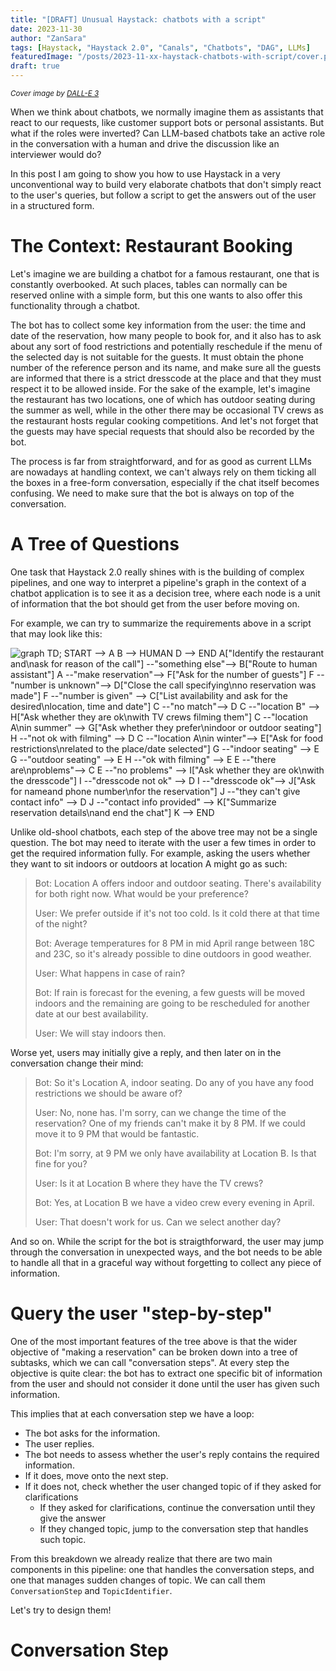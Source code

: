 ```yaml
---
title: "[DRAFT] Unusual Haystack: chatbots with a script"
date: 2023-11-30
author: "ZanSara"
tags: [Haystack, "Haystack 2.0", "Canals", "Chatbots", "DAG", LLMs]
featuredImage: "/posts/2023-11-xx-haystack-chatbots-with-script/cover.png"
draft: true
---
```


<small>*Cover image by [DALL-E 3](https://openai.com/dall-e-3)*</small>

When we think about chatbots, we normally imagine them as assistants that react to our requests, like customer support bots or personal assistants. But what if the roles were inverted? Can LLM-based chatbots take an active role in the conversation with a human and drive the discussion like an interviewer would do?

In this post I am going to show you how to use Haystack in a very unconventional way to build very elaborate chatbots that don't simply react to the user's queries, but follow a script to get the answers out of the user in a structured form.

# The Context: Restaurant Booking

Let's imagine we are building a chatbot for a famous restaurant, one that is constantly overbooked. At such places, tables can normally can be reserved online with a simple form, but this one wants to also offer this functionality through a chatbot. 

The bot has to collect some key information from the user: the time and date of the reservation, how many people to book for, and it also has to ask about any sort of food restrictions and potentially reschedule if the menu of the selected day is not suitable for the guests. It must obtain the phone number of the reference person and its name, and make sure all the guests are informed that there is a strict dresscode at the place and that they must respect it to be allowed inside. For the sake of the example, let's imagine the restaurant has two locations, one of which has outdoor seating during the summer as well, while in the other there may be occasional TV crews as the restaurant hosts regular  cooking competitions. And let's not forget that the guests may have special requests that should also be recorded by the bot.

The process is far from straightforward, and for as good as current LLMs are nowadays at handling context, we can't always rely on them ticking all the boxes in a free-form conversation, especially if the chat itself becomes confusing. We need to make sure that the bot is always on top of the conversation.

# A Tree of Questions

One task that Haystack 2.0 really shines with is the building of complex pipelines, and one way to interpret a pipeline's graph in the context of a chatbot application is to see it as a decision tree, where each node is a unit of information that the bot should get from the user before moving on.

For example, we can try to summarize the requirements above in a script that may look like this:

![graph TD;
START --> A
B --> HUMAN
D --> END
A["Identify the restaurant and\nask for reason of the call"] --"something else"-->  B["Route to human assistant"]
A --"make reservation"--> F["Ask for the number of guests"]
F --"number is unknown"--> D["Close the call specifying\nno reservation was made"]
F --"number is given" --> C["List availability and ask for the desired\nlocation, time and date"]
C --"no match"--> D
C --"location B" --> H["Ask whether they are ok\nwith TV crews filming them"]
C --"location A\nin summer" --> G["Ask whether they prefer\nindoor or outdoor seating"]
H --"not ok with filming" --> D
C --"location A\nin winter"--> E["Ask for food restrictions\nrelated to the place/date selected"]
G --"indoor seating" --> E
G --"outdoor seating" --> E
H --"ok with filming" --> E
E --"there are\nproblems"--> C
E --"no problems" -->  I["Ask whether they are ok\nwith the dresscode"]
I --"dresscode not ok" --> D
I --"dresscode ok"--> J["Ask for nameand phone number\nfor the reservation"]
J --"they can't give contact info" --> D
J --"contact info provided" --> K["Summarize reservation details\nand end the chat"]
K --> END](/posts/2023-11-xx-haystack-chatbots-with-script/conversation-tree.png)

Unlike old-shool chatbots, each step of the above tree may not be a single question. The bot may need to iterate with the user a few times in order to get the required information fully. For example, asking the users whether they want to sit indoors or outdoors at location A might go as such:

> Bot: Location A offers indoor and outdoor seating. There's availability for both right now. What would be your preference?
>
> User: We prefer outside if it's not too cold. Is it cold there at that time of the night?
>
> Bot: Average temperatures for 8 PM in mid April range between 18C and 23C, so it's already possible to dine outdoors in good weather.
>
> User: What happens in case of rain?
>
> Bot: If rain is forecast for the evening, a few guests will be moved indoors and the remaining are going to be rescheduled for another date at our best availability.
>
> User: We will stay indoors then.

Worse yet, users may initially give a reply, and then later on in the conversation change their mind:

> Bot: So it's Location A, indoor seating. Do any of you have any food restrictions we should be aware of?
>
> User: No, none has. I'm sorry, can we change the time of the reservation? One of my friends can't make it by 8 PM. If we could move it to 9 PM that would be fantastic.
>
> Bot: I'm sorry, at 9 PM we only have availability at Location B. Is that fine for you?
> 
> User: Is it at Location B where they have the TV crews?
>
> Bot: Yes, at Location B we have a video crew every evening in April.
>
> User: That doesn't work for us. Can we select another day?

And so on. While the script for the bot is straigthforward, the user may jump through the conversation in unexpected ways, and the bot needs to be able to handle all that in a graceful way without forgetting to collect any piece of information.

# Query the user "step-by-step"

One of the most important features of the tree above is that the wider objective of "making a reservation" can be broken down into a tree of subtasks, which we can call "conversation steps". At every step the objective is quite clear: the bot has to extract one specific bit of information from the user and should not consider it done until the user has given such information.

This implies that at each conversation step we have a loop:
- The bot asks for the information.
- The user replies.
- The bot needs to assess whether the user's reply contains the required information.
- If it does, move onto the next step.
- If it does not, check whether the user changed topic of if they asked for clarifications
  - If they asked for clarifications, continue the conversation until they give the answer
  - If they changed topic, jump to the conversation step that handles such topic.

From this breakdown we already realize that there are two main components in this pipeline: one that handles the conversation steps, and one that manages sudden changes of topic. We can call them `ConversationStep` and `TopicIdentifier`.

Let's try to design them!

# Conversation Step



